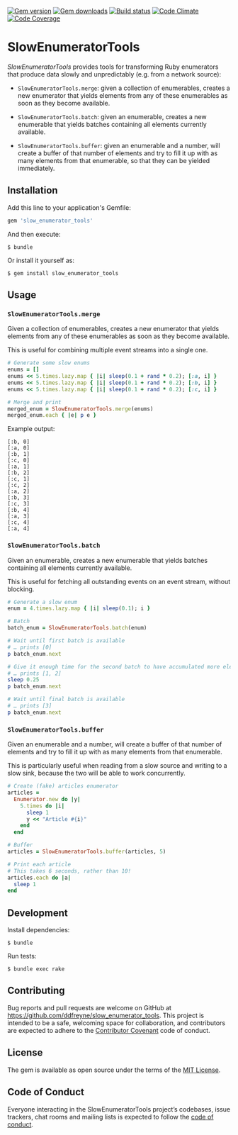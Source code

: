[![Gem version](https://img.shields.io/gem/v/slow_enumerator_tools.svg)](http://rubygems.org/gems/slow_enumerator_tools)
[![Gem downloads](https://img.shields.io/gem/dt/slow_enumerator_tools.svg)](http://rubygems.org/gems/slow_enumerator_tools)
[![Build status](https://img.shields.io/travis/ddfreyne/slow_enumerator_tools.svg)](https://travis-ci.org/ddfreyne/slow_enumerator_tools)
[![Code Climate](https://img.shields.io/codeclimate/github/ddfreyne/slow_enumerator_tools.svg)](https://codeclimate.com/github/ddfreyne/slow_enumerator_tools)
[![Code Coverage](https://img.shields.io/codecov/c/github/ddfreyne/slow_enumerator_tools.svg)](https://codecov.io/gh/ddfreyne/slow_enumerator_tools)

# SlowEnumeratorTools

_SlowEnumeratorTools_ provides tools for transforming Ruby enumerators that produce data slowly and unpredictably (e.g. from a network source):

* `SlowEnumeratorTools.merge`: given a collection of enumerables, creates a new enumerator that yields elements from any of these enumerables as soon as they become available.

* `SlowEnumeratorTools.batch`: given an enumerable, creates a new enumerable that yields batches containing all elements currently available.

* `SlowEnumeratorTools.buffer`: given an enumerable and a number, will create a buffer of that number of elements and try to fill it up with as many elements from that enumerable, so that they can be yielded immediately.

## Installation

Add this line to your application's Gemfile:

```ruby
gem 'slow_enumerator_tools'
```

And then execute:

    $ bundle

Or install it yourself as:

    $ gem install slow_enumerator_tools

## Usage

### `SlowEnumeratorTools.merge`

Given a collection of enumerables, creates a new enumerator that yields elements from any of these enumerables as soon as they become available.

This is useful for combining multiple event streams into a single one.

```ruby
# Generate some slow enums
enums = []
enums << 5.times.lazy.map { |i| sleep(0.1 + rand * 0.2); [:a, i] }
enums << 5.times.lazy.map { |i| sleep(0.1 + rand * 0.2); [:b, i] }
enums << 5.times.lazy.map { |i| sleep(0.1 + rand * 0.2); [:c, i] }

# Merge and print
merged_enum = SlowEnumeratorTools.merge(enums)
merged_enum.each { |e| p e }
```

Example output:

```
[:b, 0]
[:a, 0]
[:b, 1]
[:c, 0]
[:a, 1]
[:b, 2]
[:c, 1]
[:c, 2]
[:a, 2]
[:b, 3]
[:c, 3]
[:b, 4]
[:a, 3]
[:c, 4]
[:a, 4]
```

### `SlowEnumeratorTools.batch`

Given an enumerable, creates a new enumerable that yields batches containing all elements currently available.

This is useful for fetching all outstanding events on an event stream, without blocking.

```ruby
# Generate a slow enum
enum = 4.times.lazy.map { |i| sleep(0.1); i }

# Batch
batch_enum = SlowEnumeratorTools.batch(enum)

# Wait until first batch is available
# … prints [0]
p batch_enum.next

# Give it enough time for the second batch to have accumulated more elements,
# … prints [1, 2]
sleep 0.25
p batch_enum.next

# Wait until final batch is available
# … prints [3]
p batch_enum.next
```

### `SlowEnumeratorTools.buffer`

Given an enumerable and a number, will create a buffer of that number of elements and try to fill it up with as many elements from that enumerable.

This is particularly useful when reading from a slow source and writing to a slow sink, because the two will be able to work concurrently.

```ruby
# Create (fake) articles enumerator
articles =
  Enumerator.new do |y|
    5.times do |i|
      sleep 1
      y << "Article #{i}"
    end
  end

# Buffer
articles = SlowEnumeratorTools.buffer(articles, 5)

# Print each article
# This takes 6 seconds, rather than 10!
articles.each do |a|
  sleep 1
end
```

## Development

Install dependencies:

    $ bundle

Run tests:

    $ bundle exec rake

## Contributing

Bug reports and pull requests are welcome on GitHub at https://github.com/ddfreyne/slow_enumerator_tools. This project is intended to be a safe, welcoming space for collaboration, and contributors are expected to adhere to the [Contributor Covenant](http://contributor-covenant.org) code of conduct.

## License

The gem is available as open source under the terms of the [MIT License](http://opensource.org/licenses/MIT).

## Code of Conduct

Everyone interacting in the SlowEnumeratorTools project’s codebases, issue trackers, chat rooms and mailing lists is expected to follow the [code of conduct](https://github.com/ddfreyne/slow_enumerator_tools/blob/master/CODE_OF_CONDUCT.md).
